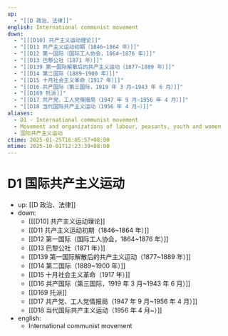 ```yaml
---
up:
  - "[[D 政治、法律]]"
english: International communist movement
down:
  - "[[[D10] 共产主义运动理论]]"
  - "[[D11 共产主义运动初期（1846~1864 年）]]"
  - "[[D12 第一国际（国际工人协会，1864~1876 年）]]"
  - "[[D13 巴黎公社（1871 年）]]"
  - "[[D139 第一国际解散后的共产主义运动（1877~1889 年）]]"
  - "[[D14 第二国际（1889~1900 年）]]"
  - "[[D15 十月社会主义革命（1917 年）]]"
  - "[[D16 共产国际（第三国际，1919 年 3 月~1943 年 6 月）]]"
  - "[[D169 托派]]"
  - "[[D17 共产党、工人党情报局（1947 年 9 月~1956 年 4 月）]]"
  - "[[D18 当代国际共产主义运动（1956 年 4 月~）]]"
aliases:
  - D1 - International communist movement
  - Movement and organizations of labour, peasants, youth and women
  - 国际共产主义运动
ctime: 2025-01-25T16:05:57+08:00
mtime: 2025-10-01T12:23:39+08:00
---
```


# D1 国际共产主义运动

- up: [[D 政治、法律]]
- down:
	- [[[D10] 共产主义运动理论]]
	- [[D11 共产主义运动初期（1846~1864 年）]]
	- [[D12 第一国际（国际工人协会，1864~1876 年）]]
	- [[D13 巴黎公社（1871 年）]]
	- [[D139 第一国际解散后的共产主义运动（1877~1889 年）]]
	- [[D14 第二国际（1889~1900 年）]]
	- [[D15 十月社会主义革命（1917 年）]]
	- [[D16 共产国际（第三国际，1919 年 3 月~1943 年 6 月）]]
	- [[D169 托派]]
	- [[D17 共产党、工人党情报局（1947 年 9 月~1956 年 4 月）]]
	- [[D18 当代国际共产主义运动（1956 年 4 月~）]]
- english:
	- International communist movement
